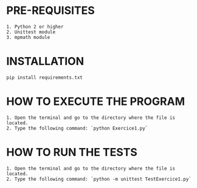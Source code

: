 PRE-REQUISITES
==============
    1. Python 2 or higher
    2. Unittest module
    3. mpmath module

INSTALLATION
============
   `pip install requirements.txt`

 HOW TO EXECUTE THE PROGRAM
===========================
    1. Open the terminal and go to the directory where the file is located.
    2. Type the following command: `python Exercice1.py`

HOW TO RUN THE TESTS
====================
    1. Open the terminal and go to the directory where the file is located.
    2. Type the following command: `python -m unittest TestExercice1.py`




